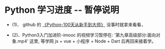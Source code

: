 # Python 学习进度 -- 暂停说明

- (1)、 github 的 
   [《Python-100天从新手到大师》](https://github.com/jackfrued/Python-100-Days)
   没事时就拿来看看，
   
- (2)、Python3入门加进阶-imooc 的视频学习暂停在: '第九章高级部分:面向对象.mp4' 这里,
   等学网 js + vue + 小程序 + Node + Dart 后再回来接着学。   